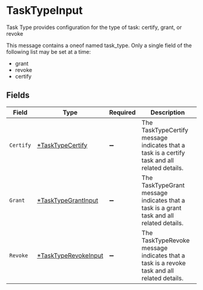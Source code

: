 # TaskTypeInput

Task Type provides configuration for the type of task: certify, grant, or revoke

This message contains a oneof named task_type. Only a single field of the following list may be set at a time:
  - grant
  - revoke
  - certify



## Fields

| Field                                                                                        | Type                                                                                         | Required                                                                                     | Description                                                                                  |
| -------------------------------------------------------------------------------------------- | -------------------------------------------------------------------------------------------- | -------------------------------------------------------------------------------------------- | -------------------------------------------------------------------------------------------- |
| `Certify`                                                                                    | [*TaskTypeCertify](../../models/shared/tasktypecertify.md)                                   | :heavy_minus_sign:                                                                           | The TaskTypeCertify message indicates that a task is a certify task and all related details. |
| `Grant`                                                                                      | [*TaskTypeGrantInput](../../models/shared/tasktypegrantinput.md)                             | :heavy_minus_sign:                                                                           | The TaskTypeGrant message indicates that a task is a grant task and all related details.     |
| `Revoke`                                                                                     | [*TaskTypeRevokeInput](../../models/shared/tasktyperevokeinput.md)                           | :heavy_minus_sign:                                                                           | The TaskTypeRevoke message indicates that a task is a revoke task and all related details.   |